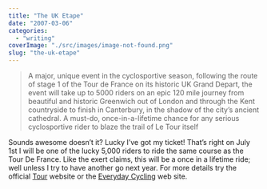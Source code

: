 ```yaml
---
title: "The UK Etape"
date: "2007-03-06"
categories: 
  - "writing"
coverImage: "./src/images/image-not-found.png"
slug: "the-uk-etape"
---
```


> A major, unique event in the cyclosportive season, following the route of stage 1 of the Tour de France on its historic UK Grand Depart, the event will take up to 5000 riders on an epic 120 mile journey from beautiful and historic Greenwich out of London and through the Kent countryside to finish in Canterbury, in the shadow of the city’s ancient cathedral. A must-do, once-in-a-lifetime chance for any serious cyclosportive rider to blaze the trail of Le Tour itself

Sounds awesome doesn’t it? Lucky I’ve got my ticket! That’s right on July 1st I will be one of the lucky 5,000 riders to ride the same course as the Tour De France. Like the exert claims, this will be a once in a lifetime ride; well unless I try to have another go next year. For more details try the official [Tour](http://www.letour.fr/2007/TDF/presentation/us/etape1.html) website or the [Everyday Cycling](http://www.everydaycycling.com/events.aspx?fid=598) web site.
